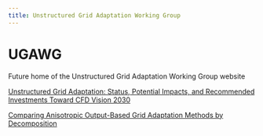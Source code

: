 ```yaml
---
title: Unstructured Grid Adaptation Working Group
---
```


# UGAWG
Future home of the Unstructured Grid Adaptation Working Group website

[Unstructured Grid Adaptation: Status, Potential
Impacts, and Recommended Investments Toward
CFD Vision 2030](https://arc.aiaa.org/doi/abs/10.2514/6.2016-3323)

[Comparing Anisotropic Output-Based Grid Adaptation Methods by Decomposition](https://arc.aiaa.org/doi/abs/10.2514/6.2015-2292)